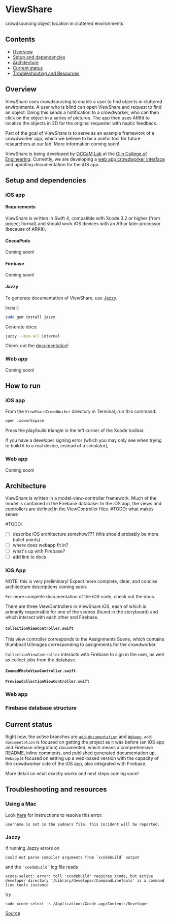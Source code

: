 # ViewShare

crowdsourcing object location in cluttered environments

## Contents

* [Overview](#Overview)
* [Setup and dependencies](#setup-and-dependencies)
* [Architecture](#architecture)
* [Current status](#current-status)
* [Troubleshooting and Resources](#troubleshooting-and-resources)


## Overview

ViewShare uses crowdsourcing to enable a user to find objects in cluttered environments. A user who is blind can open ViewShare and request to find an object. Doing this sends a notification to a crowdworker, who can then click on the object in a series of pictures. The app then uses ARKit to localize the objects in 3D for the original requester with haptic feedback.

Part of the goal of ViewShare is to serve as an example framework of a crowdworker app, which we believe to be a useful tool for future researchers at our lab. More information coming soon!

ViewShare is being developed by [OCCaM Lab](http://occam.olin.edu/) at the [Olin College of Engineering](http://olin.edu/). Currently, we are developing a [web app crowdworker interface](https://github.com/occamLab/ViewShareCrowdWorker/tree/Webapp/Webapp) and updating documentation for the iOS app.

## Setup and dependencies

### iOS app

#### Requirements

ViewShare is written in Swift 4, compatible with Xcode 3.2 or higher (from project format) and should work iOS devices with an A9 or later processor (because of ARKit).

#### CocoaPods

Coming soon!

#### Firebase

Coming soon!

#### Jazzy

To generate documentation of ViewShare, use [Jazzy](https://github.com/realm/jazzy "Jazzy").

Install:

```bash
sudo gem install jazzy
```

Generate docs:

```bash
jazzy --min-acl internal
```

Check out the [documentation](docs/)!

### Web app

Coming soon!

## How to run

### iOS app

From the `ViewShareCrowdWorker` directory in Terminal, run this command:

```bash
open .xcworkspace
```

Press the play/build triangle in the left corner of the Xcode toolbar.

If you have a developer signing error (which you may only see when trying to build it to a real device, instead of a simulator),

### Web app

Coming soon!

## Architecture

ViewShare is written in a model-view-controller framework. Much of the model is contained in the Firebase database. In the iOS app, the views and controllers are defined in the ViewController files.
#TODO: what makes sense


#TODO:
- [ ] describe iOS architecture somehow??? (this should probably be more bullet points)
- [ ] where does webapp fit in?
- [ ] what's up with Firebase?
- [ ] add link to docs

### iOS App

NOTE: this is very preliminary! Expect more complete, clear, and concise architecture descriptions coming soon.

For more complete documentation of the iOS code, check out the docs.

There are three ViewControllers in ViewShare iOS, each of which is primarily responsible for one of the scenes (found in the storyboard) and which interact with each other and Firebase.

#### `CollectionViewController.swift`

This view controller corresponds to the Assignments Scene, which contains thumbnail UIImages corresponding to assignments for the crowdworker.

`CollectionViewController` interacts with Firebase to sign in the user, as well as collect jobs from the database.

#### `ZoomedPhotoViewController.swift`

#### `PreviewCollectionViewController.swift`

### Web app

### Firebase database structure

## Current status

Right now, the active branches are [`add-documentation`](https://github.com/occamLab/ViewShareCrowdWorker/tree/add-documentation) and [`Webapp`](https://github.com/occamLab/ViewShareCrowdWorker/tree/Webapp). `add-documentation` is focused on getting the project as it was before (an iOS app and Firebase integration) documented, which means a comprehensive README, inline comments, and published generated documentation up. `Webapp` is focused on setting up a web-based version with the capacity of the crowdworker side of the iOS app, also integrated with Firebase.

More detail on what exactly works and next steps coming soon!

## Troubleshooting and resources

### Using a Mac

Look [here](http://osxdaily.com/2014/02/06/add-user-sudoers-file-mac/ "How to Add a User to the Sudoers File in Mac OS X") for instructions to resolve this error:
```
username is not in the sudoers file. This incident will be reported.
```

### Jazzy

If running Jazzy errors on

```
Could not parse compiler arguments from `xcodebuild` output
```

and the ``` `xcodebuild` ``` log file reads

```
xcode-select: error: toll 'xcodebuild' requires Xcode, but active developer directory '/Library/Developer/CommandLineTools' is a command line tools instance
```

try

```
sudo xcode-select -s /Applications/Xcode.app/Contents/Developer
```

[Source](https://github.com/realm/jazzy/issues/781 "Jazzy issues page")
